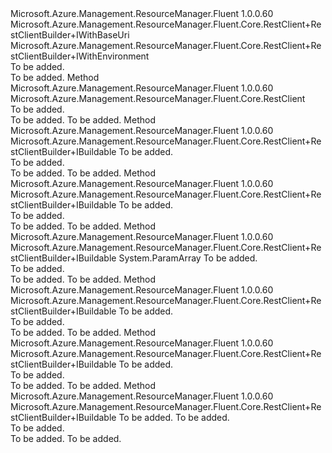 <Type Name="RestClient+RestClientBuilder+IBuildable" FullName="Microsoft.Azure.Management.ResourceManager.Fluent.Core.RestClient+RestClientBuilder+IBuildable">
  <TypeSignature Language="C#" Value="public interface RestClient.RestClientBuilder.IBuildable : Microsoft.Azure.Management.ResourceManager.Fluent.Core.RestClient.RestClientBuilder.IWithBaseUri, Microsoft.Azure.Management.ResourceManager.Fluent.Core.RestClient.RestClientBuilder.IWithEnvironment" />
  <TypeSignature Language="ILAsm" Value=".class nested public interface auto ansi abstract RestClient/RestClientBuilder/IBuildable implements class Microsoft.Azure.Management.ResourceManager.Fluent.Core.RestClient/RestClientBuilder/IWithBaseUri, class Microsoft.Azure.Management.ResourceManager.Fluent.Core.RestClient/RestClientBuilder/IWithEnvironment" />
  <TypeSignature Language="DocId" Value="T:Microsoft.Azure.Management.ResourceManager.Fluent.Core.RestClient.RestClientBuilder.IBuildable" />
  <TypeSignature Language="VB.NET" Value="Public Interface RestClient.RestClientBuilder.IBuildable&#xA;Implements RestClient.RestClientBuilder.IWithBaseUri, RestClient.RestClientBuilder.IWithEnvironment" />
  <TypeSignature Language="F#" Value="type RestClient.RestClientBuilder.IBuildable = interface&#xA;    interface RestClient.RestClientBuilder.IWithEnvironment&#xA;    interface RestClient.RestClientBuilder.IWithBaseUri" />
  <AssemblyInfo>
    <AssemblyName>Microsoft.Azure.Management.ResourceManager.Fluent</AssemblyName>
    <AssemblyVersion>1.0.0.60</AssemblyVersion>
  </AssemblyInfo>
  <Interfaces>
    <Interface>
      <InterfaceName>Microsoft.Azure.Management.ResourceManager.Fluent.Core.RestClient+RestClientBuilder+IWithBaseUri</InterfaceName>
    </Interface>
    <Interface>
      <InterfaceName>Microsoft.Azure.Management.ResourceManager.Fluent.Core.RestClient+RestClientBuilder+IWithEnvironment</InterfaceName>
    </Interface>
  </Interfaces>
  <Docs>
    <summary>To be added.</summary>
    <remarks>To be added.</remarks>
  </Docs>
  <Members>
    <Member MemberName="Build">
      <MemberSignature Language="C#" Value="public Microsoft.Azure.Management.ResourceManager.Fluent.Core.RestClient Build ();" />
      <MemberSignature Language="ILAsm" Value=".method public hidebysig newslot virtual instance class Microsoft.Azure.Management.ResourceManager.Fluent.Core.RestClient Build() cil managed" />
      <MemberSignature Language="DocId" Value="M:Microsoft.Azure.Management.ResourceManager.Fluent.Core.RestClient.RestClientBuilder.IBuildable.Build" />
      <MemberSignature Language="VB.NET" Value="Public Function Build () As RestClient" />
      <MemberSignature Language="F#" Value="abstract member Build : unit -&gt; Microsoft.Azure.Management.ResourceManager.Fluent.Core.RestClient" Usage="iBuildable.Build " />
      <MemberType>Method</MemberType>
      <AssemblyInfo>
        <AssemblyName>Microsoft.Azure.Management.ResourceManager.Fluent</AssemblyName>
        <AssemblyVersion>1.0.0.60</AssemblyVersion>
      </AssemblyInfo>
      <ReturnValue>
        <ReturnType>Microsoft.Azure.Management.ResourceManager.Fluent.Core.RestClient</ReturnType>
      </ReturnValue>
      <Parameters />
      <Docs>
        <summary>To be added.</summary>
        <returns>To be added.</returns>
        <remarks>To be added.</remarks>
      </Docs>
    </Member>
    <Member MemberName="WithCredentials">
      <MemberSignature Language="C#" Value="public Microsoft.Azure.Management.ResourceManager.Fluent.Core.RestClient.RestClientBuilder.IBuildable WithCredentials (Microsoft.Rest.ServiceClientCredentials credentials);" />
      <MemberSignature Language="ILAsm" Value=".method public hidebysig newslot virtual instance class Microsoft.Azure.Management.ResourceManager.Fluent.Core.RestClient/RestClientBuilder/IBuildable WithCredentials(class Microsoft.Rest.ServiceClientCredentials credentials) cil managed" />
      <MemberSignature Language="DocId" Value="M:Microsoft.Azure.Management.ResourceManager.Fluent.Core.RestClient.RestClientBuilder.IBuildable.WithCredentials(Microsoft.Rest.ServiceClientCredentials)" />
      <MemberSignature Language="VB.NET" Value="Public Function WithCredentials (credentials As ServiceClientCredentials) As RestClient.RestClientBuilder.IBuildable" />
      <MemberSignature Language="F#" Value="abstract member WithCredentials : Microsoft.Rest.ServiceClientCredentials -&gt; Microsoft.Azure.Management.ResourceManager.Fluent.Core.RestClient.RestClientBuilder.IBuildable" Usage="iBuildable.WithCredentials credentials" />
      <MemberType>Method</MemberType>
      <AssemblyInfo>
        <AssemblyName>Microsoft.Azure.Management.ResourceManager.Fluent</AssemblyName>
        <AssemblyVersion>1.0.0.60</AssemblyVersion>
      </AssemblyInfo>
      <ReturnValue>
        <ReturnType>Microsoft.Azure.Management.ResourceManager.Fluent.Core.RestClient+RestClientBuilder+IBuildable</ReturnType>
      </ReturnValue>
      <Parameters>
        <Parameter Name="credentials" Type="Microsoft.Rest.ServiceClientCredentials" />
      </Parameters>
      <Docs>
        <param name="credentials">To be added.</param>
        <summary>To be added.</summary>
        <returns>To be added.</returns>
        <remarks>To be added.</remarks>
      </Docs>
    </Member>
    <Member MemberName="WithDelegatingHandler">
      <MemberSignature Language="C#" Value="public Microsoft.Azure.Management.ResourceManager.Fluent.Core.RestClient.RestClientBuilder.IBuildable WithDelegatingHandler (System.Net.Http.DelegatingHandler delegatingHandler);" />
      <MemberSignature Language="ILAsm" Value=".method public hidebysig newslot virtual instance class Microsoft.Azure.Management.ResourceManager.Fluent.Core.RestClient/RestClientBuilder/IBuildable WithDelegatingHandler(class System.Net.Http.DelegatingHandler delegatingHandler) cil managed" />
      <MemberSignature Language="DocId" Value="M:Microsoft.Azure.Management.ResourceManager.Fluent.Core.RestClient.RestClientBuilder.IBuildable.WithDelegatingHandler(System.Net.Http.DelegatingHandler)" />
      <MemberSignature Language="F#" Value="abstract member WithDelegatingHandler : System.Net.Http.DelegatingHandler -&gt; Microsoft.Azure.Management.ResourceManager.Fluent.Core.RestClient.RestClientBuilder.IBuildable" Usage="iBuildable.WithDelegatingHandler delegatingHandler" />
      <MemberType>Method</MemberType>
      <AssemblyInfo>
        <AssemblyName>Microsoft.Azure.Management.ResourceManager.Fluent</AssemblyName>
        <AssemblyVersion>1.0.0.60</AssemblyVersion>
      </AssemblyInfo>
      <ReturnValue>
        <ReturnType>Microsoft.Azure.Management.ResourceManager.Fluent.Core.RestClient+RestClientBuilder+IBuildable</ReturnType>
      </ReturnValue>
      <Parameters>
        <Parameter Name="delegatingHandler" Type="System.Net.Http.DelegatingHandler" />
      </Parameters>
      <Docs>
        <param name="delegatingHandler">To be added.</param>
        <summary>To be added.</summary>
        <returns>To be added.</returns>
        <remarks>To be added.</remarks>
      </Docs>
    </Member>
    <Member MemberName="WithDelegatingHandlers">
      <MemberSignature Language="C#" Value="public Microsoft.Azure.Management.ResourceManager.Fluent.Core.RestClient.RestClientBuilder.IBuildable WithDelegatingHandlers (params System.Net.Http.DelegatingHandler[] delegatingHandlers);" />
      <MemberSignature Language="ILAsm" Value=".method public hidebysig newslot virtual instance class Microsoft.Azure.Management.ResourceManager.Fluent.Core.RestClient/RestClientBuilder/IBuildable WithDelegatingHandlers(class System.Net.Http.DelegatingHandler[] delegatingHandlers) cil managed" />
      <MemberSignature Language="DocId" Value="M:Microsoft.Azure.Management.ResourceManager.Fluent.Core.RestClient.RestClientBuilder.IBuildable.WithDelegatingHandlers(System.Net.Http.DelegatingHandler[])" />
      <MemberSignature Language="VB.NET" Value="Public Function WithDelegatingHandlers (ParamArray delegatingHandlers As DelegatingHandler()) As RestClient.RestClientBuilder.IBuildable" />
      <MemberSignature Language="F#" Value="abstract member WithDelegatingHandlers : System.Net.Http.DelegatingHandler[] -&gt; Microsoft.Azure.Management.ResourceManager.Fluent.Core.RestClient.RestClientBuilder.IBuildable" Usage="iBuildable.WithDelegatingHandlers delegatingHandlers" />
      <MemberType>Method</MemberType>
      <AssemblyInfo>
        <AssemblyName>Microsoft.Azure.Management.ResourceManager.Fluent</AssemblyName>
        <AssemblyVersion>1.0.0.60</AssemblyVersion>
      </AssemblyInfo>
      <ReturnValue>
        <ReturnType>Microsoft.Azure.Management.ResourceManager.Fluent.Core.RestClient+RestClientBuilder+IBuildable</ReturnType>
      </ReturnValue>
      <Parameters>
        <Parameter Name="delegatingHandlers" Type="System.Net.Http.DelegatingHandler[]">
          <Attributes>
            <Attribute>
              <AttributeName>System.ParamArray</AttributeName>
            </Attribute>
          </Attributes>
        </Parameter>
      </Parameters>
      <Docs>
        <param name="delegatingHandlers">To be added.</param>
        <summary>To be added.</summary>
        <returns>To be added.</returns>
        <remarks>To be added.</remarks>
      </Docs>
    </Member>
    <Member MemberName="WithLogLevel">
      <MemberSignature Language="C#" Value="public Microsoft.Azure.Management.ResourceManager.Fluent.Core.RestClient.RestClientBuilder.IBuildable WithLogLevel (Microsoft.Azure.Management.ResourceManager.Fluent.Core.HttpLoggingDelegatingHandler.Level level);" />
      <MemberSignature Language="ILAsm" Value=".method public hidebysig newslot virtual instance class Microsoft.Azure.Management.ResourceManager.Fluent.Core.RestClient/RestClientBuilder/IBuildable WithLogLevel(valuetype Microsoft.Azure.Management.ResourceManager.Fluent.Core.HttpLoggingDelegatingHandler/Level level) cil managed" />
      <MemberSignature Language="DocId" Value="M:Microsoft.Azure.Management.ResourceManager.Fluent.Core.RestClient.RestClientBuilder.IBuildable.WithLogLevel(Microsoft.Azure.Management.ResourceManager.Fluent.Core.HttpLoggingDelegatingHandler.Level)" />
      <MemberSignature Language="F#" Value="abstract member WithLogLevel : Microsoft.Azure.Management.ResourceManager.Fluent.Core.HttpLoggingDelegatingHandler.Level -&gt; Microsoft.Azure.Management.ResourceManager.Fluent.Core.RestClient.RestClientBuilder.IBuildable" Usage="iBuildable.WithLogLevel level" />
      <MemberType>Method</MemberType>
      <AssemblyInfo>
        <AssemblyName>Microsoft.Azure.Management.ResourceManager.Fluent</AssemblyName>
        <AssemblyVersion>1.0.0.60</AssemblyVersion>
      </AssemblyInfo>
      <ReturnValue>
        <ReturnType>Microsoft.Azure.Management.ResourceManager.Fluent.Core.RestClient+RestClientBuilder+IBuildable</ReturnType>
      </ReturnValue>
      <Parameters>
        <Parameter Name="level" Type="Microsoft.Azure.Management.ResourceManager.Fluent.Core.HttpLoggingDelegatingHandler+Level" />
      </Parameters>
      <Docs>
        <param name="level">To be added.</param>
        <summary>To be added.</summary>
        <returns>To be added.</returns>
        <remarks>To be added.</remarks>
      </Docs>
    </Member>
    <Member MemberName="WithRetryPolicy">
      <MemberSignature Language="C#" Value="public Microsoft.Azure.Management.ResourceManager.Fluent.Core.RestClient.RestClientBuilder.IBuildable WithRetryPolicy (Microsoft.Rest.TransientFaultHandling.RetryPolicy retryPolicy);" />
      <MemberSignature Language="ILAsm" Value=".method public hidebysig newslot virtual instance class Microsoft.Azure.Management.ResourceManager.Fluent.Core.RestClient/RestClientBuilder/IBuildable WithRetryPolicy(class Microsoft.Rest.TransientFaultHandling.RetryPolicy retryPolicy) cil managed" />
      <MemberSignature Language="DocId" Value="M:Microsoft.Azure.Management.ResourceManager.Fluent.Core.RestClient.RestClientBuilder.IBuildable.WithRetryPolicy(Microsoft.Rest.TransientFaultHandling.RetryPolicy)" />
      <MemberSignature Language="F#" Value="abstract member WithRetryPolicy : Microsoft.Rest.TransientFaultHandling.RetryPolicy -&gt; Microsoft.Azure.Management.ResourceManager.Fluent.Core.RestClient.RestClientBuilder.IBuildable" Usage="iBuildable.WithRetryPolicy retryPolicy" />
      <MemberType>Method</MemberType>
      <AssemblyInfo>
        <AssemblyName>Microsoft.Azure.Management.ResourceManager.Fluent</AssemblyName>
        <AssemblyVersion>1.0.0.60</AssemblyVersion>
      </AssemblyInfo>
      <ReturnValue>
        <ReturnType>Microsoft.Azure.Management.ResourceManager.Fluent.Core.RestClient+RestClientBuilder+IBuildable</ReturnType>
      </ReturnValue>
      <Parameters>
        <Parameter Name="retryPolicy" Type="Microsoft.Rest.TransientFaultHandling.RetryPolicy" />
      </Parameters>
      <Docs>
        <param name="retryPolicy">To be added.</param>
        <summary>To be added.</summary>
        <returns>To be added.</returns>
        <remarks>To be added.</remarks>
      </Docs>
    </Member>
    <Member MemberName="WithUserAgent">
      <MemberSignature Language="C#" Value="public Microsoft.Azure.Management.ResourceManager.Fluent.Core.RestClient.RestClientBuilder.IBuildable WithUserAgent (string product, string version);" />
      <MemberSignature Language="ILAsm" Value=".method public hidebysig newslot virtual instance class Microsoft.Azure.Management.ResourceManager.Fluent.Core.RestClient/RestClientBuilder/IBuildable WithUserAgent(string product, string version) cil managed" />
      <MemberSignature Language="DocId" Value="M:Microsoft.Azure.Management.ResourceManager.Fluent.Core.RestClient.RestClientBuilder.IBuildable.WithUserAgent(System.String,System.String)" />
      <MemberSignature Language="VB.NET" Value="Public Function WithUserAgent (product As String, version As String) As RestClient.RestClientBuilder.IBuildable" />
      <MemberSignature Language="F#" Value="abstract member WithUserAgent : string * string -&gt; Microsoft.Azure.Management.ResourceManager.Fluent.Core.RestClient.RestClientBuilder.IBuildable" Usage="iBuildable.WithUserAgent (product, version)" />
      <MemberType>Method</MemberType>
      <AssemblyInfo>
        <AssemblyName>Microsoft.Azure.Management.ResourceManager.Fluent</AssemblyName>
        <AssemblyVersion>1.0.0.60</AssemblyVersion>
      </AssemblyInfo>
      <ReturnValue>
        <ReturnType>Microsoft.Azure.Management.ResourceManager.Fluent.Core.RestClient+RestClientBuilder+IBuildable</ReturnType>
      </ReturnValue>
      <Parameters>
        <Parameter Name="product" Type="System.String" />
        <Parameter Name="version" Type="System.String" />
      </Parameters>
      <Docs>
        <param name="product">To be added.</param>
        <param name="version">To be added.</param>
        <summary>To be added.</summary>
        <returns>To be added.</returns>
        <remarks>To be added.</remarks>
      </Docs>
    </Member>
  </Members>
</Type>